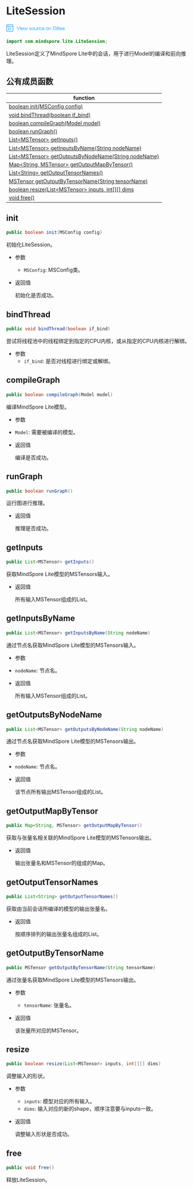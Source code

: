 # LiteSession

<a href="https://gitee.com/mindspore/docs/blob/master/docs/api_java/source_zh_cn/lite_session.md" target="_blank"><img src="./_static/logo_source.png"></a>

```java
import com.mindspore.lite.LiteSession;
```

LiteSession定义了MindSpore Lite中的会话，用于进行Model的编译和前向推理。

## 公有成员函数

| function                                                     |
| ------------------------------------------------------------ |
| [boolean init(MSConfig config)](#init)                       |
| [void bindThread(boolean if_bind)](#bindthread)             |
| [boolean compileGraph(Model model)](#compilegraph)          |
| [boolean runGraph()](#rungraph)                             |
| [List\<MSTensor\> getInputs()](#getinputs)                  |
| [List\<MSTensor\> getInputsByName(String nodeName)](#getinputsbyname) |
| [List\<MSTensor\> getOutputsByNodeName(String nodeName)](#getoutputsbynodename) |
| [Map\<String, MSTensor\> getOutputMapByTensor()](#getoutputmapbytensor) |
| [List\<String\> getOutputTensorNames()](#getoutputtensornames) |
| [MSTensor getOutputByTensorName(String tensorName)](#getoutputbytensorname) |
| [boolean resize(List\<MSTensor\> inputs, int[][] dims](#resize) |
| [void free()](#free)                                         |

## init

```java
public boolean init(MSConfig config)
```

初始化LiteSession。

- 参数

    - `MSConfig`: MSConfig类。

- 返回值

  初始化是否成功。

## bindThread

```java
public void bindThread(boolean if_bind)
```

尝试将线程池中的线程绑定到指定的CPU内核，或从指定的CPU内核进行解绑。

- 参数
    - `if_bind`: 是否对线程进行绑定或解绑。

## compileGraph

```java
public boolean compileGraph(Model model)
```

编译MindSpore Lite模型。

- 参数

- `Model`: 需要被编译的模型。

- 返回值

  编译是否成功。

## runGraph

```java
public boolean runGraph()
```

运行图进行推理。

- 返回值

  推理是否成功。

## getInputs

```java
public List<MSTensor> getInputs()
```

获取MindSpore Lite模型的MSTensors输入。

- 返回值

  所有输入MSTensor组成的List。

## getInputsByName

```java
public List<MSTensor> getInputsByName(String nodeName)
```

通过节点名获取MindSpore Lite模型的MSTensors输入。

- 参数

- `nodeName`: 节点名。

- 返回值

  所有输入MSTensor组成的List。

## getOutputsByNodeName

```java
public List<MSTensor> getOutputsByNodeName(String nodeName)
```

通过节点名获取MindSpore Lite模型的MSTensors输出。

- 参数

- `nodeName`: 节点名。

- 返回值

  该节点所有输出MSTensor组成的List。

## getOutputMapByTensor

```java
public Map<String, MSTensor> getOutputMapByTensor()
```

获取与张量名相关联的MindSpore Lite模型的MSTensors输出。

- 返回值

  输出张量名和MSTensor的组成的Map。

## getOutputTensorNames

```java
public List<String> getOutputTensorNames()
```

获取由当前会话所编译的模型的输出张量名。

- 返回值

  按顺序排列的输出张量名组成的List。

## getOutputByTensorName

```java
public MSTensor getOutputByTensorName(String tensorName)
```

通过张量名获取MindSpore Lite模型的MSTensors输出。

- 参数

    - `tensorName`: 张量名。

- 返回值

  该张量所对应的MSTensor。

## resize

```java
public boolean resize(List<MSTensor> inputs, int[][] dims)
```

调整输入的形状。

- 参数

    - `inputs`: 模型对应的所有输入。
    - `dims`: 输入对应的新的shape，顺序注意要与inputs一致。

- 返回值

  调整输入形状是否成功。

## free

```java
public void free()
```

释放LiteSession。
